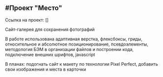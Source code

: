 #Проект "Место"
------------------------
Ссылка на проект: []

Сайт-галерея для сохранения фотографий

В работе использована адаптивная верстка, флексбоксы, гриды, относительное и абсолютное позиционирование, псевдоэлементы, методология БЭМ в организации файлов и построении кода, подключение внешних шрифтов, javascript


В планах: подогнать сайт к макету по технологии Pixel Perfect, добавить свои изображения и места в карточки
